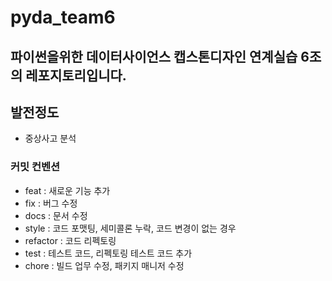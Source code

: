 # pyda_team6
파이썬을위한 데이터사이언스 캡스톤디자인 연계실습 6조의 레포지토리입니다.
---
## 발전정도 
- 중상사고 분석 
### 커밋 컨벤션

- feat : 새로운 기능 추가
- fix : 버그 수정
- docs : 문서 수정
- style : 코드 포맷팅, 세미콜론 누락, 코드 변경이 없는 경우
- refactor : 코드 리펙토링
- test : 테스트 코드, 리펙토링 테스트 코드 추가
- chore : 빌드 업무 수정, 패키지 매니저 수정


